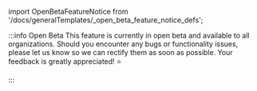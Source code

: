 import OpenBetaFeatureNotice from '/docs/generalTemplates/_open_beta_feature_notice_defs';

:::info Open Beta
This feature is currently in open beta and available to all organizations.
Should you encounter any bugs or functionality issues, please let us know so we can rectify them as soon as possible.
Your feedback is greatly appreciated! ⭐

<OpenBetaFeatureNotice id={props.id} />
:::